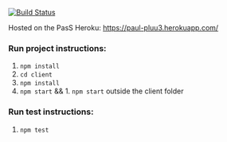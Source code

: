 [![Build Status](https://travis-ci.org/ImmutableBox/my-react-website.svg?branch=master)](https://travis-ci.org/ImmutableBox/my-react-website)

Hosted on the PasS Heroku: https://paul-pluu3.herokuapp.com/

### Run project instructions:

1. `npm install`  
1. `cd client`  
1. `npm install`  
1. `npm start`  && 1. `npm start` outside the client folder

### Run test instructions:
1. `npm test`
